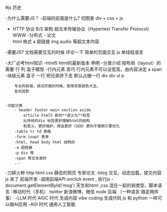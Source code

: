 #js 历史

-为什么需要JS？
-前端的前面是什么?
    切图崽
    div + css + js
- HTTP 协议
    B/S 架构
    超文本传输协议（Hypertext Transfer Protocol）
    WWW
    -分布式
    -<!Doctype html>
    论文
    <div>
        <title>马斯克推行的第一性原理
        </title>
    </div>
    html 格式
    a 超链接
    img audio 等超文本内容

-需要JS?
    文档需要交互的时候
    评论一下
    简单的页面交互
    js 单线程语言


-大厂必考html知识
    -html5 html的最新版本
    <!DOCTYPE html>申明
    -分类介绍
        按布局（layout）的需要 行 列
        盒子模型 
        -行内元素 乖巧 
            行内元素不可以设宽高，由内容决定
            a span
        -块级元素 盒子 一行 把兄弟挤下去
            默认占据一行 div
            div
            ul
            p

        专业的前端，调试页面的时候，使用背景颜色大法，
        各司其职 
    

    -功能分类
        - header footer main section aside
            article html5 新的**语义化**标签
            比传统的div 标签更好理解html的结构
            和意义，更好维护，爬虫更好（SEO）更利于搜索引擎优化
        -table tr td 表格
        -form inupt 表单
        -html, head body html 结构的
        -a 超链接
        -p div 等
        -span 等文本类的
        ...
-刀耕火种
    http html css
    静态的网页 专家论文
-blog
    交互，动态加载，提交内容
    js 来了
    前端开发
    -调用前端API
    onclick event , 执行js
    -document.getElementById('msg')
    天生和html ,css 混在一起的弱类型，脚本语言
-移动时代（手机）
    twitter 新浪微博，微信
    node 后端 （一种语言 搞定两件事）
-LLM 时代 AIGC 时代 生成内容
    vibe coding 生成代码
    js 和 python 一样可以做AI应用
-AGI 时代
    通用人工智能